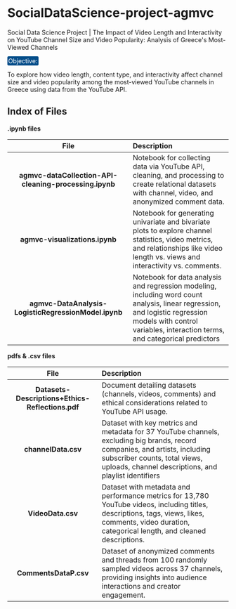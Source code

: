 # SocialDataScience-project-agmvc
Social Data Science Project | The Impact of Video Length and Interactivity on YouTube Channel Size and Video Popularity: Analysis of Greece's Most-Viewed Channels 

<span style="color: white; background-color: #044e8a; padding: 2px; border-radius: 3px;">
Objective: </span>

To explore how video length, content type, and interactivity affect channel size and video popularity among the most-viewed YouTube channels in Greece using data from the YouTube API.

## Index of Files 

**.ipynb files**

|**File**| **Description** |
|:-------:|:-------------------|
| **agmvc-dataCollection-API-cleaning-processing.ipynb** | Notebook for collecting data via YouTube API, cleaning, and processing to create relational datasets with channel, video, and anonymized comment data.
|**agmvc-visualizations.ipynb**| Notebook for generating univariate and bivariate plots to explore channel statistics, video metrics, and relationships like video length vs. views and interactivity vs. comments.
|**agmvc-DataAnalysis-LogisticRegressionModel.ipynb**| Notebook for data analysis and regression modeling, including word count analysis, linear regression, and logistic regression models with control variables, interaction terms, and categorical predictors 

**pdfs & .csv files**

|**File**| **Description** |
|:-------:|:-------------------|
|**Datasets-Descriptions+Ethics-Reflections.pdf**| Document detailing datasets (channels, videos, comments) and ethical considerations related to YouTube API usage.
|**channelData.csv** | Dataset with key metrics and metadata for 37 YouTube channels, excluding big brands, record companies, and artists, including subscriber counts, total views, uploads, channel descriptions, and playlist identifiers
|**VideoData.csv**| Dataset with metadata and performance metrics for 13,780 YouTube videos, including titles, descriptions, tags, views, likes, comments, video duration, categorical length, and cleaned descriptions.
|**CommentsDataP.csv**| Dataset of anonymized comments and threads from 100 randomly sampled videos across 37 channels, providing insights into audience interactions and creator engagement.
